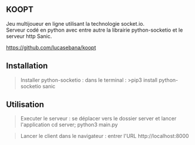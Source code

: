 KOOPT
-----
Jeu multijoueur en ligne utilisant la technologie socket.io.<br/>
Serveur codé en python avec entre autre la librairie python-socketio et le serveur http Sanic.

https://github.com/lucasebana/koopt

Installation
------------

> Installer python-socketio :
dans le terminal : >pip3 install python-socketio sanic

Utilisation
-----------

> Executer le serveur : 
se déplacer vers le dossier server et lancer l'application
> cd server; python3 main.py

> Lancer le client dans le navigateur : 
entrer l'URL http://localhost:8000
